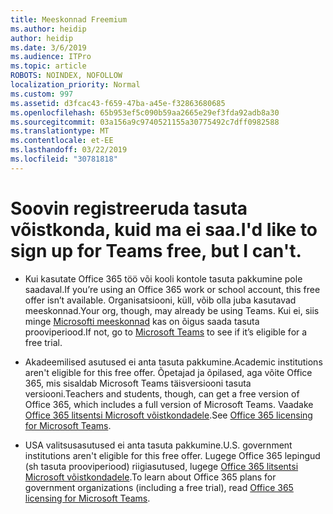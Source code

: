 ```yaml
---
title: Meeskonnad Freemium
ms.author: heidip
author: heidip
ms.date: 3/6/2019
ms.audience: ITPro
ms.topic: article
ROBOTS: NOINDEX, NOFOLLOW
localization_priority: Normal
ms.custom: 997
ms.assetid: d3fcac43-f659-47ba-a45e-f32863680685
ms.openlocfilehash: 65b953ef5c090b59aa2665e29ef3fda92adb8a30
ms.sourcegitcommit: 03a156a9c9740521155a30775492c7dff0982588
ms.translationtype: MT
ms.contentlocale: et-EE
ms.lasthandoff: 03/22/2019
ms.locfileid: "30781818"
---
```

# <a name="id-like-to-sign-up-for-teams-free-but-i-cant"></a><span data-ttu-id="3dfc6-102">Soovin registreeruda tasuta võistkonda, kuid ma ei saa.</span><span class="sxs-lookup"><span data-stu-id="3dfc6-102">I'd like to sign up for Teams free, but I can't.</span></span>

- <span data-ttu-id="3dfc6-103">Kui kasutate Office 365 töö või kooli kontole tasuta pakkumine pole saadaval.</span><span class="sxs-lookup"><span data-stu-id="3dfc6-103">If you’re using an Office 365 work or school account, this free offer isn’t available.</span></span> <span data-ttu-id="3dfc6-104">Organisatsiooni, küll, võib olla juba kasutavad meeskonnad.</span><span class="sxs-lookup"><span data-stu-id="3dfc6-104">Your org, though, may already be using Teams.</span></span> <span data-ttu-id="3dfc6-105">Kui ei, siis minge [Microsofti meeskonnad](https://products.office.com/en-us/microsoft-teams/group-chat-software) kas on õigus saada tasuta prooviperiood.</span><span class="sxs-lookup"><span data-stu-id="3dfc6-105">If not, go to [Microsoft Teams](https://products.office.com/en-us/microsoft-teams/group-chat-software) to see if it’s eligible for a free trial.</span></span>

- <span data-ttu-id="3dfc6-106">Akadeemilised asutused ei anta tasuta pakkumine.</span><span class="sxs-lookup"><span data-stu-id="3dfc6-106">Academic institutions aren't eligible for this free offer.</span></span> <span data-ttu-id="3dfc6-107">Õpetajad ja õpilased, aga võite Office 365, mis sisaldab Microsoft Teams täisversiooni tasuta versiooni.</span><span class="sxs-lookup"><span data-stu-id="3dfc6-107">Teachers and students, though, can get a free version of Office 365, which includes a full version of Microsoft Teams.</span></span> <span data-ttu-id="3dfc6-108">Vaadake [Office 365 litsentsi Microsoft võistkondadele](https://docs.microsoft.com/microsoftteams/office-365-licensing).</span><span class="sxs-lookup"><span data-stu-id="3dfc6-108">See [Office 365 licensing for Microsoft Teams](https://docs.microsoft.com/microsoftteams/office-365-licensing).</span></span>

- <span data-ttu-id="3dfc6-109">USA valitsusasutused ei anta tasuta pakkumine.</span><span class="sxs-lookup"><span data-stu-id="3dfc6-109">U.S. government institutions aren't eligible for this free offer.</span></span> <span data-ttu-id="3dfc6-110">Lugege Office 365 lepingud (sh tasuta prooviperiood) riigiasutused, lugege [Office 365 litsentsi Microsoft võistkondadele](https://docs.microsoft.com/microsoftteams/office-365-licensing).</span><span class="sxs-lookup"><span data-stu-id="3dfc6-110">To learn about Office 365 plans for government organizations (including a free trial), read [Office 365 licensing for Microsoft Teams](https://docs.microsoft.com/microsoftteams/office-365-licensing).</span></span>


